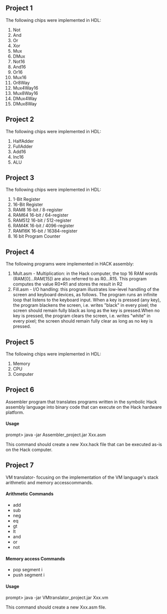 ## Project 1
The following chips were implemented in HDL:
1. Not
2. And
3. Or
4. Xor
5. Mux
6. DMux
7. Not16
8. And16
9. Or16
10. Mux16
11. Or8Way
12. Mux4Way16
13. Mux8Way16
14. DMux4Way
15. DMux8Way


## Project 2
The following chips were implemented in HDL:
1. HalfAdder
2. FullAdder
3. Add16
4. Inc16
5. ALU



## Project 3
The following chips were implemented in HDL:
1. 1-Bit Register
2. 16-Bit Register
3. RAM8 16-bit / 8-register
4. RAM64 16-bit / 64-register
5. RAM512 16-bit / 512-register
6. RAM4K 16-bit / 4096-register
7. RAM16K 16-bit / 16384-register
8. 16 bit Program Counter



## Project 4
The following programs were implemented in HACK assembly:
1. Mult.asm - Multiplication: in the Hack computer, the top 16 RAM words (RAM[0]...RAM[15]) are also referred to as R0...R15. 
This program computes the value R0*R1 and stores the result in R2
2. Fill.asm - I/O handling: this program illustrates low-level handling of the screen and keyboard devices, as follows. The program runs an infinite loop that listens to the keyboard input. When a key is pressed (any key), the program blackens the screen, i.e. writes "black" in every pixel; the screen should remain fully black as long as the key is pressed.When no key is pressed, the program clears the screen, i.e. writes "white" in every pixel; the screen should remain fully clear as long as no key is pressed.


## Project 5
The following chips were implemented in HDL:
1. Memory
2. CPU
3. Computer


## Project 6
Assembler program that translates programs written in the symbolic Hack assembly language into binary code that can execute on the Hack hardware platform.

#### Usage
prompt> java -jar Assembler_project.jar Xxx.asm

This command should create a new Xxx.hack file that can be executed as-is on
the Hack computer.

## Project 7
VM translator- focusing on the implementation of the VM language's stack arithmetic and memory accesscommands. 

####  Arithmetic Commands
- add
- sub
- neg
- eq
- gt
- lt
- and
- or
- not

#### Memory access Commands
- pop segment i
- push segment i

#### Usage
prompt> java -jar VMtranslator_project.jar Xxx.vm

This command should create a new Xxx.asm file.



